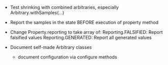 - Test shrinking with combined arbitraries, especially Arbitrary.withSamples(...)

- Report the samples in the state BEFORE execution of property method

- Change Property.reporting to take array of:
    Reporting.FALSIFIED: Report falsified values
    Reporting.GENERATED: Report all generated values

- Document self-made Arbitrary classes
  - document configuration via configure methods
